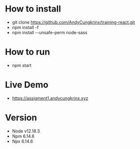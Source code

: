 # How to install
- git clone https://github.com/AndyCungkrinx/training-react.git
- npm install -f
- npm install --unsafe-perm node-sass

# How to run
- npm start

# Live Demo 
- https://assigment1.andycungkrinx.xyz

# Version
- Node v12.18.3
- Npm 6.14.6
- Npx 6.14.6
